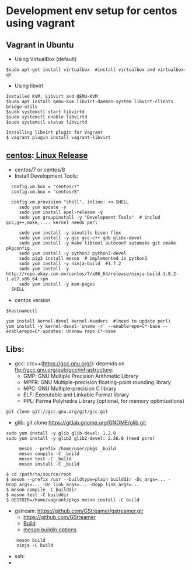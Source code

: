 # Development env setup for centos using vagrant

## Vagrant in Ubuntu
- Using VirtualBox (default)
```
$sudo apt-get install virtualbox  #install virtualbox and virtualbox-qt
```
- Using libvirt
```
Installed KVM, Libvirt and QEMU-KVM
$sudo apt install qemu-kvm libvirt-daemon-system libvirt-clients bridge-utils
$sudo systemctl start libvirtd
$sudo systemctl enable libvirtd
$sudo systemctl status libvirtd

Installing libvirt plugin for Vagrant
$ vagrant plugin install vagrant-libvirt
```

## [centos](https://www.centos.org/):[ Linux Release](https://www.centos.org/centos-linux/)
- centos/7 or centos/8
- Install Development Tools:
```
  config.vm.box = "centos/7"
  config.vm.box = "centos/8"
  
  config.vm.provision "shell", inline: <<-SHELL
     sudo yum update -y
     sudo yum install epel-release -y
     sudo yum groupinstall -y "Development Tools"  # includ gcc,g++,make,.... kernel needs perl

     sudo yum install -y binutils bison flex 
     sudo yum install -y gcc gcc-c++ gdb glibc-devel 
     sudo yum install -y make libtool autoconf automake git cmake pkgconfig
     sudo yum install -y python3 python3-devel
     sudo pip3 install meson  # implemented in python3
     sudo yum install -y ninja-build  #1.7.2
     sudo yum install -y http://repo.okay.com.mx/centos/7/x86_64/release/ninja-build-1.8.2-1.el7.x86_64.rpm
     sudo yum install -y man-pages
  SHELL
```
- centos version
```
$hostnamectl

yum install kernel-devel kernel-headers  #(need to update perl)
yum install -y kernel-devel-`uname -r` --enablerepo=C*-base --enablerepo=C*-updates: Unknow repo C*-base
```

## Libs:
- gcc: c/c++(https://gcc.gnu.org/): depends on ftp://gcc.gnu.org/pub/gcc/infrastructure:
    - GMP: GNU Multiple Precision Arithmetic Library
    - MPFR: GNU Multiple-precision floating-point rounding library
    - MPC: GNU Multiple-precision C library
    - ELF: Executable and Linkable Format library
    - PPL: Parma Polyhedra Library (optional, for memory optimizations)
```
git clone git://gcc.gnu.org/git/gcc.git

```
- glib: git clone  https://gitlab.gnome.org/GNOME/glib.git
```
sudo yum install -y glib glib-devel: 1.2.0
sudo yum install -y glib2 glib2-devel: 2.56.0 (need pcre)

     meson --prefix /home/user/pkgs _build        
     meson compile -C _build
     meson test -C _build
     meson install -C _build

$ cd /path/to/source/root
$ meson --prefix /usr --buildtype=plain builddir -Dc_args=... -Dcpp_args=... -Dc_link_args=... -Dcpp_link_args=...
$ meson compile -C builddir
$ meson test -C builddir
$ DESTDIR=/home/vagrant/pkgs meson install -C build
```     
- gstream: https://github.com/GStreamer/gstreamer.git
    - https://github.com/GStreamer
    - [Build](https://gstreamer.freedesktop.org/documentation/installing/building-from-source-using-meson.html?gi-language=c)
    - [meson buildin options](https://mesonbuild.com/Builtin-options.html)
```
    meson build
    ninja -C build
```
- ssh:
- 
